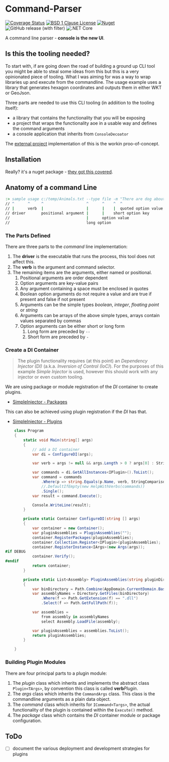 # Command-Parser

[![Coverage Status](https://coveralls.io/repos/github/floatingman-ltd/Floatingman.CommandLine/badge.svg?branch=main)](https://coveralls.io/github/floatingman-ltd/Floatingman.CommandLine?branch=main)
[![BSD 1 Clause License](https://img.shields.io/badge/Licence-BSD_1_Clause-yellow.svg)](https://opensource.org/license/bsd-1-clause/)
[![Nuget](https://img.shields.io/nuget/dt/Floatingman.CommandLineParser)](https://www.nuget.org/packages/Floatingman.CommandLineParser/)
![GitHub release (with filter)](https://img.shields.io/github/v/release/floatingman-ltd/Floatingman.CommandLine)
![.NET Core](https://github.com/floatingman-ltd/Floatingman.CommandLine/workflows/.NET%20Core/badge.svg)

A command line parser - **console is the new UI**.

## Is this the tooling needed?

To start with, if are going down the road of building a ground up CLI tool you might be able to steal some ideas from this but this is a very opinionated piece of tooling.  What I was aiming for was a way to wrap libraries up and execute from the commandline.  The usage example uses a library that generates hexagon coordinates and outputs them in either WKT or GeoJson.

Three parts are needed to use this CLI tooling (in addiition to the tooling itself):

- a library that contains the functionality that you will be exposing
- a project that wraps the functionality aoe in a usable way and defines the command arguments
- a console application that inherits from `ConsoleDecoator`

The [external project]() implementation of this is the workin proo-of-concept.

## Installation

Really? it's a nuget package - [they got this covered](https://www.nuget.org/packages/Floatingman.CommandLineParser/).

## Anatomy of a command Line

```cmd
:> sample usage c:/temp/Animals.txt --type file -m "There are dog about" --shouldBeCareful
// ^      ^     ^                   ^      ^    ^  ^                     ^
// |      verb  |                   |      |    |  quoted option value   boolean option key
// driver       positional argument |      |    short option key
//                                  |      option value
//                                  long option
```

### The Parts Defined

There are three parts to the _command_ line implementation:

1. The **driver** is the executable that runs the process, this tool does not affect this.
2. The **verb** is the argument and command selector.
3. The remaining items are the arguments, either named or positional.
   1. Positional arguments are order dependent
   2. Option arguments are key-value pairs
   3. Any argument containing a space must be enclosed in quotes
   4. Boolean option arguments do not require a value and are true if present and false if not present
   5. Arguments can be the simple types _boolean_, _integer_, _floating point_ or _string_
   6. Arguments can be arrays of the above simple types, arrays contain values separated by commas
   7. Option arguments can be either short or long form
      1. Long form are preceded by `--`
      2. Short form are preceded by `-`

### Create a DI Container

> The plugin functionality requires (at this point) an _Dependency Injector (DI)_ (a.k.a. _Inversion of Control (IoC)_).  For the purposes of this example _Simple Injector_ is used, however this should work with any injector or even custom tooling.

We are using package or module registration of the _DI_ container to create plugins.

- [SimpleInjector - Packages](https://simpleinjector.readthedocs.io/en/latest/howto.html#package-registrations)

This can also be achieved using plugin registration if the _DI_ has that.

- [SimpleInjector - Plugins](https://simpleinjector.readthedocs.io/en/latest/advanced.html#registering-plugins-dynamically)

```csharp
    class Program
    {
        static void Main(string[] args)
        {
            // add a DI container
            var di = ConfigureDI(args);

            var verb = args != null && args.Length > 0 ? args[0] : String.Empty;

            var commands = di.GetAllInstances<IPlugin>().ToList();
            var command = commands
                .Where(p => string.Equals(p.Name, verb, StringComparison.CurrentCultureIgnoreCase))
                //.DefaultIfEmpty(new HelpWithVerbs(commands))
                .Single();
            var result = command.Execute();

            Console.WriteLine(result);
        }

        private static Container ConfigureDI(string [] args)
        {
            var container = new Container();
            var pluginAssemblies = PluginAssemblies("");
            container.RegisterPackages(pluginAssemblies);
            container.Collection.Register<IPlugin>(pluginAssemblies);
            container.RegisterInstance<IArgs>(new Args(args));
#if DEBUG
            container.Verify();
#endif
            return container;
        }

        private static List<Assembly> PluginAssemblies(string pluginDirectory)
        {
            var binDirectory = Path.Combine(AppDomain.CurrentDomain.BaseDirectory, pluginDirectory);
            var assemblyNames = Directory.GetFiles(binDirectory)
                .Where(f => Path.GetExtension(f) == ".dll")
                .Select(f => Path.GetFullPath(f));

            var assemblies =
                from assembly in assemblyNames
                select Assembly.LoadFile(assembly);

            var pluginAssemblies = assemblies.ToList();
            return pluginAssemblies;
        }

    }
```

### Building Plugin Modules

There are four principal parts to a plugin module:

1. The _plugin_ class which inherits and implements the abstract class `Plugin<TArgs>`, by convention this class is called **verb**_Plugin_.
2. The _args_ class which inherits the `CommandArgs` class.  This class is the commandline arguments as a plain data object.
3. The _command_ class which inherits for `ICommand<Targs>`, the actual functionality of the plugin is contained within the `Execute()` method.
4. The _package_ class which contains the _DI_ container module or package configuration.

## ToDo

- [ ] document the various deployment and development strategies for plugins
